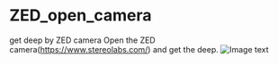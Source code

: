 # ZED_open_camera
get deep by ZED camera
Open the ZED camera(https://www.stereolabs.com/) and get the deep.
      ![Image text](https://raw.githubusercontent.com/NikofoxS/ZED_open_camera/master/B5FGKTS%25%7DTZRFHE%258IN%60M79.png)
